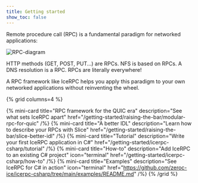 ```yaml
---
title: Getting started
show_toc: false
---
```


Remote procedure call (RPC) is a fundamental paradigm for networked applications:

![RPC-diagram](diagrams/rpc.svg)

HTTP methods (GET, POST, PUT...) are RPCs. NFS is based on RPCs. A DNS resolution is a RPC. RPCs are literally everywhere!

A RPC framework like IceRPC helps you apply this paradigm to your own networked applications without reinventing the
wheel.

{% grid columns=4 %}

{% mini-card
   title="RPC framework for the QUIC era"
   description="See what sets IceRPC apart"
   href="/getting-started/raising-the-bar/modular-rpc-for-quic" /%}
{% mini-card
   title="A better IDL"
   description="Learn how to describe your RPCs with Slice"
   href="/getting-started/raising-the-bar/slice-better-idl" /%}
{% mini-card
   title="Tutorial"
   description="Write your first IceRPC application in C#"
   href="/getting-started/icerpc-csharp/tutorial" /%}
{% mini-card
   title="How-to"
   description="Add IceRPC to an existing C# project"
   icon="terminal"
   href="/getting-started/icerpc-csharp/how-to" /%}
{% mini-card
   title="Examples"
   description="See IceRPC for C# in action"
   icon="terminal"
   href="https://github.com/zeroc-ice/icerpc-csharp/tree/main/examples/README.md" /%}
{% /grid %}
